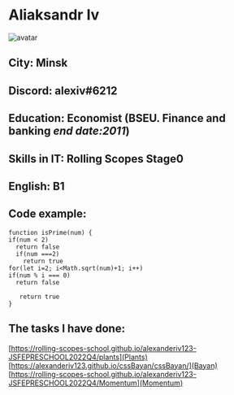# Aliaksandr Iv

![avatar](https://img2.reactor.cc/pics/post/anon-Картинка-2191131.jpeg)

## City: Minsk
## Discord: alexiv#6212

## Education: Economist (BSEU. Finance and banking _end date:2011_)

## Skills in IT: Rolling Scopes Stage0

## English: B1

## Code example:

```
function isPrime(num) {
if(num < 2)
  return false
  if(num ===2)
    return true
for(let i=2; i<Math.sqrt(num)+1; i++)
if(num % i === 0)
  return false
 
   return true
}
```
## The tasks I have done:
[https://rolling-scopes-school.github.io/alexanderiv123-JSFEPRESCHOOL2022Q4/plants](Plants)
[https://alexanderiv123.github.io/cssBayan/cssBayan/](Bayan)
[https://rolling-scopes-school.github.io/alexanderiv123-JSFEPRESCHOOL2022Q4/Momentum](Momentum)